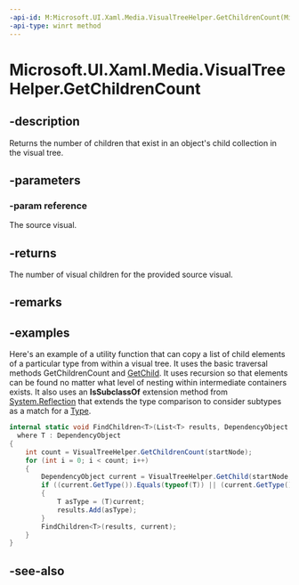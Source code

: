 ```yaml
---
-api-id: M:Microsoft.UI.Xaml.Media.VisualTreeHelper.GetChildrenCount(Microsoft.UI.Xaml.DependencyObject)
-api-type: winrt method
---
```


<!-- Method syntax
public int GetChildrenCount(Windows.UI.Xaml.DependencyObject reference)
-->

# Microsoft.UI.Xaml.Media.VisualTreeHelper.GetChildrenCount

## -description
Returns the number of children that exist in an object's child collection in the visual tree.

## -parameters
### -param reference
The source visual.

## -returns
The number of visual children for the provided source visual.

## -remarks

## -examples
Here's an example of a utility function that can copy a list of child elements of a particular type from within a visual tree. It uses the basic traversal methods GetChildrenCount and [GetChild](visualtreehelper_getchild_277630530.md). It uses recursion so that elements can be found no matter what level of nesting within intermediate containers exists. It also uses an **IsSubclassOf** extension method from [System.Reflection](/dotnet/api/system.reflection?view=dotnet-uwp-10.0&preserve-view=true) that extends the type comparison to consider subtypes as a match for a [Type](/dotnet/api/system.type?view=dotnet-uwp-10.0&preserve-view=true).

```csharp
internal static void FindChildren<T>(List<T> results, DependencyObject startNode)
  where T : DependencyObject
{
    int count = VisualTreeHelper.GetChildrenCount(startNode);
    for (int i = 0; i < count; i++)
    {
        DependencyObject current = VisualTreeHelper.GetChild(startNode, i);
        if ((current.GetType()).Equals(typeof(T)) || (current.GetType().GetTypeInfo().IsSubclassOf(typeof(T))))
        {
            T asType = (T)current;
            results.Add(asType);
        }
        FindChildren<T>(results, current);
    }
}
```



## -see-also
